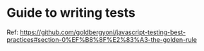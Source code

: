 # Guide to writing tests

Ref: <https://github.com/goldbergyoni/javascript-testing-best-practices#section-0%EF%B8%8F%E2%83%A3-the-golden-rule>

